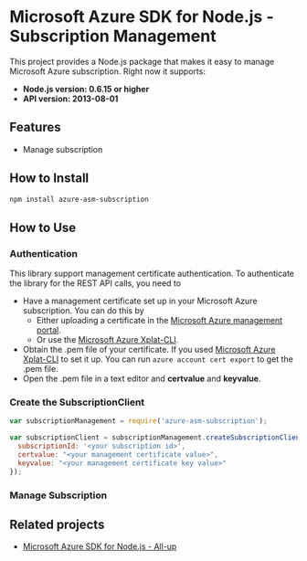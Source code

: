 # Microsoft Azure SDK for Node.js - Subscription Management

This project provides a Node.js package that makes it easy to manage Microsoft Azure subscription. Right now it supports:
- **Node.js version: 0.6.15 or higher**
- **API version: 2013-08-01**

## Features

- Manage subscription

## How to Install

```bash
npm install azure-asm-subscription
```

## How to Use

### Authentication

This library support management certificate authentication. To authenticate the library for the REST API calls, you need to
* Have a management certificate set up in your Microsoft Azure subscription. You can do this by
  * Either uploading a certificate in the [Microsoft Azure management portal](https://manage.windowsazure.com).
  * Or use the [Microsoft Azure Xplat-CLI](https://github.com/Azure/azure-xplat-cli).
* Obtain the .pem file of your certificate. If you used [Microsoft Azure Xplat-CLI](https://github.com/Azure/azure-xplat-cli) to set it up. You can run ``azure account cert export`` to get the .pem file.
* Open the .pem file in a text editor and **certvalue** and **keyvalue**.

### Create the SubscriptionClient

```javascript
var subscriptionManagement = require('azure-asm-subscription');

var subscriptionClient = subscriptionManagement.createSubscriptionClient({
  subscriptionId: '<your subscription id>',
  certvalue: "<your management certificate value>",
  keyvalue: "<your management certificate key value>"
});
```

### Manage Subscription

## Related projects

- [Microsoft Azure SDK for Node.js - All-up](https://github.com/WindowsAzure/azure-sdk-for-node)
